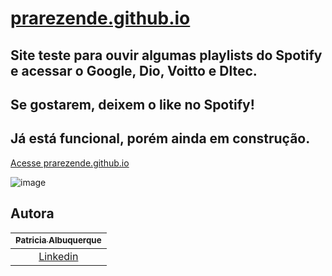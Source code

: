 # [prarezende.github.io](https://prarezende.github.io)

## Site teste para ouvir algumas playlists do Spotify e acessar o Google, Dio, Voitto e Dltec. 
## Se gostarem, deixem o like no Spotify!
## Já está funcional, porém ainda em construção.

[Acesse prarezende.github.io](https://prarezende.github.io)

![image](https://user-images.githubusercontent.com/70259075/189505089-d8696993-55ed-4936-a334-11837c1d7949.png)

    

## Autora

| [<sub>Patricia Albuquerque</sub>](https://github.com/prarezende) |
| :---: |
|[Linkedin](https://www.linkedin.com/in/patricia-albuquerque-ti)|
